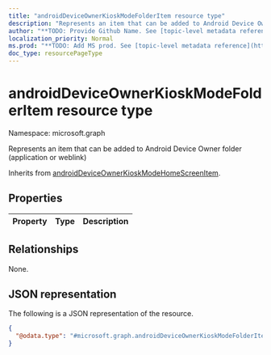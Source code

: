 ```yaml
---
title: "androidDeviceOwnerKioskModeFolderItem resource type"
description: "Represents an item that can be added to Android Device Owner folder (application or weblink)"
author: "**TODO: Provide Github Name. See [topic-level metadata reference](https://msgo.azurewebsites.net/add/document/guidelines/metadata.html#topic-level-metadata)**"
localization_priority: Normal
ms.prod: "**TODO: Add MS prod. See [topic-level metadata reference](https://msgo.azurewebsites.net/add/document/guidelines/metadata.html#topic-level-metadata)**"
doc_type: resourcePageType
---
```


# androidDeviceOwnerKioskModeFolderItem resource type

Namespace: microsoft.graph



Represents an item that can be added to Android Device Owner folder (application or weblink)


Inherits from [androidDeviceOwnerKioskModeHomeScreenItem](../resources/androiddeviceownerkioskmodehomescreenitem.md).

## Properties
|Property|Type|Description|
|:---|:---|:---|

## Relationships
None.

## JSON representation
The following is a JSON representation of the resource.
<!-- {
  "blockType": "resource",
  "@odata.type": "microsoft.graph.androidDeviceOwnerKioskModeFolderItem"
}
-->
``` json
{
  "@odata.type": "#microsoft.graph.androidDeviceOwnerKioskModeFolderItem"
}
```

